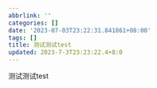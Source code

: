 ```yaml
---
abbrlink: ''
categories: []
date: '2023-07-03T23:22:31.841861+08:00'
tags: []
title: 测试测试test
updated: 2023-7-3T23:23:22.4+8:0
---
```

测试测试test
